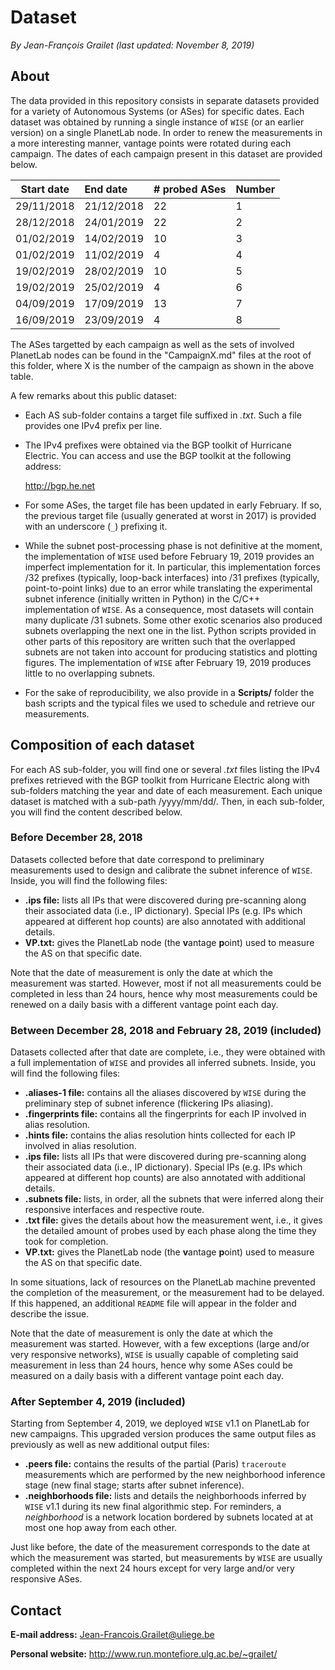 # Dataset

*By Jean-François Grailet (last updated: November 8, 2019)*

## About

The data provided in this repository consists in separate datasets provided for a variety of 
Autonomous Systems (or ASes) for specific dates. Each dataset was obtained by running a single 
instance of `WISE` (or an earlier version) on a single PlanetLab node. In order to renew the 
measurements in a more interesting manner, vantage points were rotated during each campaign. The 
dates of each campaign present in this dataset are provided below.

|  Start date  |  End date  |  # probed ASes  |  Number  |
| :----------: | :--------- | :-------------- | :------- |
| 29/11/2018   | 21/12/2018 | 22              | 1        |
| 28/12/2018   | 24/01/2019 | 22              | 2        |
| 01/02/2019   | 14/02/2019 | 10              | 3        |
| 01/02/2019   | 11/02/2019 | 4               | 4        |
| 19/02/2019   | 28/02/2019 | 10              | 5        |
| 19/02/2019   | 25/02/2019 | 4               | 6        |
| 04/09/2019   | 17/09/2019 | 13              | 7        |
| 16/09/2019   | 23/09/2019 | 4               | 8        |

The ASes targetted by each campaign as well as the sets of involved PlanetLab nodes can be found 
in the "CampaignX.md" files at the root of this folder, where X is the number of the campaign as 
shown in the above table.

A few remarks about this public dataset:

* Each AS sub-folder contains a target file suffixed in *.txt*. Such a file provides one IPv4
  prefix per line.

* The IPv4 prefixes were obtained via the BGP toolkit of Hurricane Electric. You can access 
  and use the BGP toolkit at the following address:
  
  http://bgp.he.net

* For some ASes, the target file has been updated in early February. If so, the previous target 
  file (usually generated at worst in 2017) is provided with an underscore (`_`) prefixing it.
  
* While the subnet post-processing phase is not definitive at the moment, the implementation of 
  `WISE` used before February 19, 2019 provides an imperfect implementation for it. 
  In particular, this implementation forces /32 prefixes (typically, loop-back interfaces) into 
  /31 prefixes (typically, point-to-point links) due to an error while translating the 
  experimental subnet inference (initially written in Python) in the C/C++ implementation of 
  `WISE`. As a consequence, most datasets will contain many duplicate /31 subnets. Some other 
  exotic scenarios also produced subnets overlapping the next one in the list. Python scripts 
  provided in other parts of this repository are written such that the overlapped subnets are 
  not taken into account for producing statistics and plotting figures. The implementation of 
  `WISE` after February 19, 2019 produces little to no overlapping subnets.

* For the sake of reproducibility, we also provide in a **Scripts/** folder the bash scripts and 
  the typical files we used to schedule and retrieve our measurements.

## Composition of each dataset

For each AS sub-folder, you will find one or several *.txt* files listing the IPv4 prefixes 
retrieved with the BGP toolkit from Hurricane Electric along with sub-folders matching the year 
and date of each measurement. Each unique dataset is matched with a sub-path /yyyy/mm/dd/. Then, 
in each sub-folder, you will find the content described below.

### Before December 28, 2018 

Datasets collected before that date correspond to preliminary measurements used to design and 
calibrate the subnet inference of `WISE`. Inside, you will find the following files:

* **.ips file:** lists all IPs that were discovered during pre-scanning along their associated
  data (i.e., IP dictionary). Special IPs (e.g. IPs which appeared at different hop counts) are 
  also annotated with additional details.
* **VP.txt:** gives the PlanetLab node (the **v**antage **p**oint) used to measure the AS on that 
  specific date.

Note that the date of measurement is only the date at which the measurement was started. However,
most if not all measurements could be completed in less than 24 hours, hence why most measurements 
could be renewed on a daily basis with a different vantage point each day.

### Between December 28, 2018 and February 28, 2019 (included)

Datasets collected after that date are complete, i.e., they were obtained with a full 
implementation of `WISE` and provides all inferred subnets. Inside, you will find the following 
files:

* **.aliases-1 file:** contains all the aliases discovered by `WISE` during the preliminary step 
  of subnet inference (flickering IPs aliasing).
* **.fingerprints file:** contains all the fingerprints for each IP involved in alias resolution.
* **.hints file:** contains the alias resolution hints collected for each IP involved in alias 
  resolution.
* **.ips file:** lists all IPs that were discovered during pre-scanning along their associated
  data (i.e., IP dictionary). Special IPs (e.g. IPs which appeared at different hop counts) are 
  also annotated with additional details.
* **.subnets file:** lists, in order, all the subnets that were inferred along their responsive
  interfaces and respective route.
* **.txt file:** gives the details about how the measurement went, i.e., it gives the detailed 
  amount of probes used by each phase along the time they took for completion.
* **VP.txt:** gives the PlanetLab node (the **v**antage **p**oint) used to measure the AS on that 
  specific date.

In some situations, lack of resources on the PlanetLab machine prevented the completion of the 
measurement, or the measurement had to be delayed. If this happened, an additional `README` file 
will appear in the folder and describe the issue.

Note that the date of measurement is only the date at which the measurement was started. However,
with a few exceptions (large and/or very responsive networks), `WISE` is usually capable of 
completing said measurement in less than 24 hours, hence why some ASes could be measured on a 
daily basis with a different vantage point each day.

### After September 4, 2019 (included)

Starting from September 4, 2019, we deployed `WISE` v1.1 on PlanetLab for new campaigns. This 
upgraded version produces the same output files as previously as well as new additional output 
files:

* **.peers file:** contains the results of the partial (Paris) `traceroute` measurements which 
  are performed by the new neighborhood inference stage (new final stage; starts after subnet 
  inference).
* **.neighborhoods file:** lists and details the neighborhoods inferred by `WISE` v1.1 during its 
  new final algorithmic step. For reminders, a *neighborhood* is a network location bordered by 
  subnets located at at most one hop away from each other.

Just like before, the date of the measurement corresponds to the date at which the measurement was 
started, but measurements by `WISE` are usually completed within the next 24 hours except for 
very large and/or very responsive ASes.

## Contact

**E-mail address:** Jean-Francois.Grailet@uliege.be

**Personal website:** http://www.run.montefiore.ulg.ac.be/~grailet/

